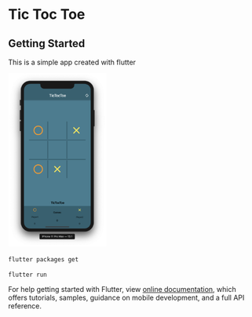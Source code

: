 # Tic Toc Toe

## Getting Started

This is a simple app created with flutter

<img src="./ScreenShots/Screen Shot ios.png" width="200">

`flutter packages get`

`flutter run`

For help getting started with Flutter, view
[online documentation](https://flutter.dev/docs), which offers tutorials,
samples, guidance on mobile development, and a full API reference.
